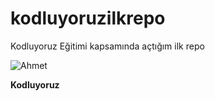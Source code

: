 # kodluyoruzilkrepo
Kodluyoruz Eğitimi kapsamında açtığım ilk repo

![Ahmet](https://anupghosal.com/wp-content/uploads/2020/09/roronoa-zoro-wallpaper-14k-14x14-download-hd-wallpaper-roronoa-zoro-wallpaper-4k.jpg)

**Kodluyoruz**
